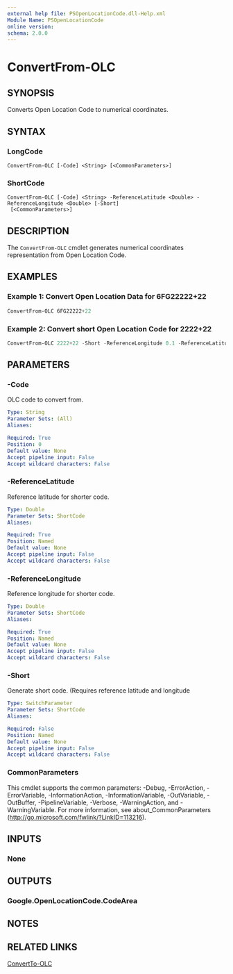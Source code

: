 ```yaml
---
external help file: PSOpenLocationCode.dll-Help.xml
Module Name: PSOpenLocationCode
online version:
schema: 2.0.0
---
```


# ConvertFrom-OLC

## SYNOPSIS
Converts Open Location Code to numerical coordinates.

## SYNTAX

### LongCode
```
ConvertFrom-OLC [-Code] <String> [<CommonParameters>]
```

### ShortCode
```
ConvertFrom-OLC [-Code] <String> -ReferenceLatitude <Double> -ReferenceLongitude <Double> [-Short]
 [<CommonParameters>]
```

## DESCRIPTION
The `ConvertFrom-OLC` cmdlet generates numerical coordinates representation from Open Location Code.

## EXAMPLES

### Example 1: Convert Open Location Data for 6FG22222+22
```powershell
ConvertFrom-OLC 6FG22222+22
```

### Example 2: Convert short Open Location Code for 2222+22
```powershell
ConvertFrom-OLC 2222+22 -Short -ReferenceLongitude 0.1 -ReferenceLatitude 0.1
```

## PARAMETERS

### -Code
OLC code to convert from.

```yaml
Type: String
Parameter Sets: (All)
Aliases:

Required: True
Position: 0
Default value: None
Accept pipeline input: False
Accept wildcard characters: False
```

### -ReferenceLatitude
Reference latitude for shorter code.

```yaml
Type: Double
Parameter Sets: ShortCode
Aliases:

Required: True
Position: Named
Default value: None
Accept pipeline input: False
Accept wildcard characters: False
```

### -ReferenceLongitude
Reference longitude for shorter code.

```yaml
Type: Double
Parameter Sets: ShortCode
Aliases:

Required: True
Position: Named
Default value: None
Accept pipeline input: False
Accept wildcard characters: False
```

### -Short
Generate short code. (Requires reference latitude and longitude

```yaml
Type: SwitchParameter
Parameter Sets: ShortCode
Aliases:

Required: False
Position: Named
Default value: None
Accept pipeline input: False
Accept wildcard characters: False
```

### CommonParameters
This cmdlet supports the common parameters: -Debug, -ErrorAction, -ErrorVariable, -InformationAction, -InformationVariable, -OutVariable, -OutBuffer, -PipelineVariable, -Verbose, -WarningAction, and -WarningVariable. For more information, see about_CommonParameters (http://go.microsoft.com/fwlink/?LinkID=113216).

## INPUTS

### None
## OUTPUTS

### Google.OpenLocationCode.CodeArea
## NOTES

## RELATED LINKS

[ConvertTo-OLC](ConvertTo-OLC)